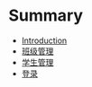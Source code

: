 # Summary

* [Introduction](README.md)
* [班级管理](clazzs/clazzs.md)
* [学生管理](students/students.md)
* [登录](login/login.md)

